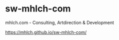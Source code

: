 # sw-mhlch-com
mhlch.com - Consulting, Artdirection &amp; Development

https://mhlch.github.io/sw-mhlch-com/
